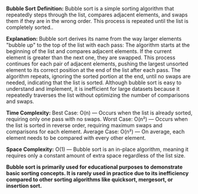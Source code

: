 **Bubble Sort**
**Definition:**
Bubble sort is a simple sorting algorithm that repeatedly steps through the list, compares adjacent elements, and swaps them if they are in the wrong order. This process is repeated until the list is completely sorted..

**Explanation:**
Bubble sort derives its name from the way larger elements "bubble up" to the top of the list with each pass:
The algorithm starts at the beginning of the list and compares adjacent elements.
If the current element is greater than the next one, they are swapped.
This process continues for each pair of adjacent elements, pushing the largest unsorted element to its correct position at the end of the list after each pass.
The algorithm repeats, ignoring the sorted portion at the end, until no swaps are needed, indicating that the list is sorted.
Although bubble sort is easy to understand and implement, it is inefficient for large datasets because it repeatedly traverses the list without optimizing the number of comparisons and swaps.

**Time Complexity:**
Best Case: O(n) — Occurs when the list is already sorted, requiring only one pass with no swaps.
Worst Case: O(n²) — Occurs when the list is sorted in reverse order, requiring maximum swaps and comparisons for each element.
Average Case: O(n²) — On average, each element needs to be compared with every other element.

**Space Complexity:**
O(1) — Bubble sort is an in-place algorithm, meaning it requires only a constant amount of extra space regardless of the list size.

**Bubble sort is primarily used for educational purposes to demonstrate basic sorting concepts.
It is rarely used in practice due to its inefficiency compared to other sorting algorithms like quicksort, mergesort, or insertion sort.**

